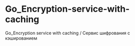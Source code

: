 # Go_Encryption-service-with-caching
Go_Encryption service with caching / Сервис шифрования с кэшированием  
